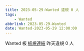 ```yaml
---
title: 2023-05-29-Wanted 違規 0 人
tags:
    - Wanted
abbrlink: 2023-05-29-Wanted
date: Wanted-2023-05-29 12:00:00
---
```

Wanted 板 [板規連結](https://www.ptt.cc/bbs/Wanted/M.1608829773.A.D3B.html)
昨天違規 0 人
